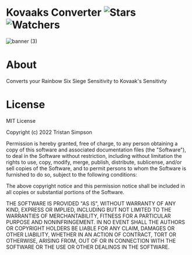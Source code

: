 # Kovaaks Converter ![Stars](https://img.shields.io/github/stars/realTristan/Kovaaks?color=brightgreen) ![Watchers](https://img.shields.io/github/watchers/realTristan/Kovaaks?label=Watchers)
![banner (3)](https://user-images.githubusercontent.com/75189508/186440251-61f85d4b-14bc-49b0-8f28-bf7c73c2e384.png)

# About
Converts your Rainbow Six Siege Sensitivity to Kovaak's Sensitivty

# License
MIT License

Copyright (c) 2022 Tristan Simpson

Permission is hereby granted, free of charge, to any person obtaining a copy of this software and associated documentation files (the "Software"), to deal in the Software without restriction, including without limitation the rights to use, copy, modify, merge, publish, distribute, sublicense, and/or sell copies of the Software, and to permit persons to whom the Software is furnished to do so, subject to the following conditions:

The above copyright notice and this permission notice shall be included in all copies or substantial portions of the Software.

THE SOFTWARE IS PROVIDED "AS IS", WITHOUT WARRANTY OF ANY KIND, EXPRESS OR IMPLIED, INCLUDING BUT NOT LIMITED TO THE WARRANTIES OF MERCHANTABILITY, FITNESS FOR A PARTICULAR PURPOSE AND NONINFRINGEMENT. IN NO EVENT SHALL THE AUTHORS OR COPYRIGHT HOLDERS BE LIABLE FOR ANY CLAIM, DAMAGES OR OTHER LIABILITY, WHETHER IN AN ACTION OF CONTRACT, TORT OR OTHERWISE, ARISING FROM, OUT OF OR IN CONNECTION WITH THE SOFTWARE OR THE USE OR OTHER DEALINGS IN THE SOFTWARE.

